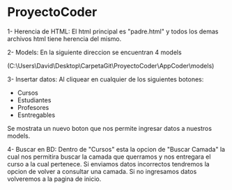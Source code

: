 # ProyectoCoder

1- Herencia de HTML: El html principal es "padre.html" y todos los demas archivos html tiene herencia del mismo.

2- Models: En la siguiente direccion se encuentran 4 models

(C:\Users\David\Desktop\CarpetaGit\ProyectoCoder\AppCoder\models)

3- Insertar datos: Al cliquear en cualquier de los siguientes botones:

- Cursos
- Estudiantes
- Profesores
- Esntregables

Se mostrata un nuevo boton que nos permite ingresar datos a nuestros models.

4- Buscar en BD: Dentro de "Cursos" esta la opcion de "Buscar Camada" la cual nos permitira buscar la camada que querramos y nos entregara el curso a la cual pertenece. Si enviamos datos incorrectos tendremos la opcion de volver a consultar una camada. Si no ingresamos datos volveremos a la pagina de inicio.


